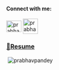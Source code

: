 <h4  align="">Connect with me:</h4>

<p>

<a  href="https://linkedin.com/in/prabhav-pandey/"  target="blank"><img  align="center"  src="https://raw.githubusercontent.com/rahuldkjain/github-profile-readme-generator/master/src/images/icons/Social/linked-in-alt.svg"  alt="prabhav-pandey/"  height="30"  width="40" /></a>
<a  href="https://www.instagram.com/_prabhav.pandey/"  target="blank"><img  align="center"  src="https://cdn-icons-png.flaticon.com/512/1409/1409946.png"  alt="prabhav-pandey/"  height="40"  width="40" /></a>

</p>


<h3> 
  <a target="blank">
  
  [📜Resume](https://drive.google.com/file/d/11mgyTo9cPzzPFS0TOvvCpw4f8A40FvLT/view?usp=drive_link)
  
  </a>
  
</h3>



<p>&nbsp;<img  align="center"  src="https://github-readme-stats.vercel.app/api?username=prabhavpandey&show_icons=true&theme=tokyonight&locale=en"  alt="prabhavpandey" /></p>


